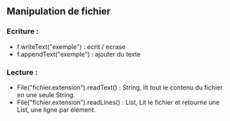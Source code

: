 ## Manipulation de fichier

### Ecriture :

- f.writeText("exemple") : ecrit / ecrase
- f.appendText("exemple") : ajouter du texte 
 
### Lecture : 

- File("fichier.extension").readText()  : String, lit tout le contenu du fichier en une seule String.
- File("fichier.extension").readLines() : List<String>, Lit le fichier et retourne une List<String>, une ligne par élément.